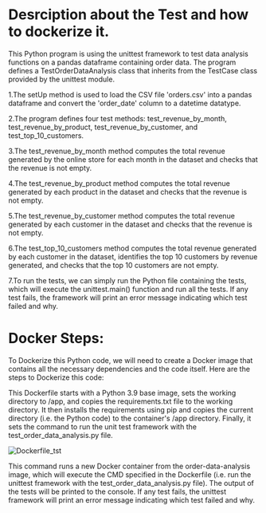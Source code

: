 # Desrciption about the Test and how to dockerize it.

This Python program is using the unittest framework to test data analysis functions on a pandas dataframe containing order data. The program defines a TestOrderDataAnalysis class that inherits from the TestCase class provided by the unittest module.

1.The setUp method is used to load the CSV file 'orders.csv' into a pandas dataframe and convert the 'order_date' column to a datetime datatype.

2.The program defines four test methods: test_revenue_by_month, test_revenue_by_product, test_revenue_by_customer, and test_top_10_customers.

3.The test_revenue_by_month method computes the total revenue generated by the online store for each month in the dataset and checks that the revenue is not empty.

4.The test_revenue_by_product method computes the total revenue generated by each product in the dataset and checks that the revenue is not empty.

5.The test_revenue_by_customer method computes the total revenue generated by each customer in the dataset and checks that the revenue is not empty.

6.The test_top_10_customers method computes the total revenue generated by each customer in the dataset, identifies the top 10 customers by revenue generated, and checks that the top 10 customers are not empty.

7.To run the tests, we can simply run the Python file containing the tests, which will execute the unittest.main() function and run all the tests. If any test fails, the framework will print an error message indicating which test failed and why.

# Docker Steps: 

To Dockerize this Python code, we will need to create a Docker image that contains all the necessary dependencies and the code itself. Here are the steps to Dockerize this code:

This Dockerfile starts with a Python 3.9 base image, 
sets the working directory to /app, and 
copies the requirements.txt file to the working directory. 
It then installs the requirements using pip and copies the current directory (i.e. the Python code) to the container's /app directory. Finally, 
it sets the command to run the unit test framework with the test_order_data_analysis.py file.



![Dockerfile_tst](https://user-images.githubusercontent.com/100275029/227484962-24a412c1-d1d7-49da-9162-72d43e514706.jpg)




This command runs a new Docker container from the order-data-analysis image, which will execute the CMD specified in the Dockerfile (i.e. run the unittest framework with the test_order_data_analysis.py file).
The output of the tests will be printed to the console. If any test fails, the unittest framework will print an error message indicating which test failed and why.
